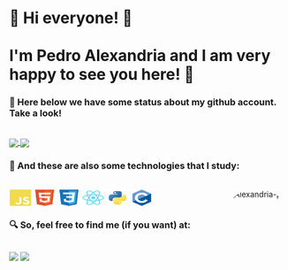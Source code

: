 # 🌟 Hi everyone! 🌟 <br /> <br /> I'm Pedro Alexandria and I am very happy to see you here! 🫶

### 👀 Here below we have some status about my github account. Take a look!

<br />

<a href="https://github-readme-stats.vercel.app/api?username=AlexandriaPedro&count_private=true&show_icons=true&theme=dracula">
  <img align="center" src="https://github-readme-stats.vercel.app/api?username=AlexandriaPedro&count_private=true&show_icons=true&theme=dracula" />
</a>
<a href="https://github-readme-stats.vercel.app/api/top-langs/?username=ALexandriaPedro&layout=compact&theme=dracula">
  <img align="center" src="https://github-readme-stats.vercel.app/api/top-langs/?username=ALexandriaPedro&layout=compact&theme=dracula" />
</a>

### 📖 And these are also some technologies that I study:

<div style="display: inline_block"><br>
  <img align="center" alt="Alexandria-Js" height="30" width="40" src="https://raw.githubusercontent.com/devicons/devicon/master/icons/javascript/javascript-plain.svg">
  <img align="center" alt="Alexandria-HTML" height="30" width="40" src="https://raw.githubusercontent.com/devicons/devicon/master/icons/html5/html5-original.svg">
  <img align="center" alt="Alexandria-CSS" height="30" width="40" src="https://raw.githubusercontent.com/devicons/devicon/master/icons/css3/css3-original.svg">
  <img align="center" alt="Alexandria-React" height="30" width="40" src="https://raw.githubusercontent.com/devicons/devicon/master/icons/react/react-original.svg">
  <img align="center" alt="Alexandria-Python" height="30" width="40" src="https://raw.githubusercontent.com/devicons/devicon/master/icons/python/python-original.svg">
  <img align="center" alt="Alexandria-C" height="30" width="40" src="https://raw.githubusercontent.com/devicons/devicon/1119b9f84c0290e0f0b38982099a2bd027a48bf1/icons/c/c-original.svg">
 
  <img align="right" alt="Alexandria-pic" height="150" style="border-radius:50px;" src="https://cdn.discordapp.com/attachments/929741193481453598/1074851159564628038/download20230201205319.png?width=676&height=676">
</div>

### 🔍 So, feel free to find me (if you want) at:
<br />
<div> 
  <a href = "mailto:alexandriapedroo@gmail.com"><img src="https://img.shields.io/badge/Gmail-D14836?style=for-the-badge&logo=gmail&logoColor=white"></a>
  <a href="https://www.linkedin.com/in/pedro-alexandria-212a8824b" target="_blank"><img src="https://img.shields.io/badge/-LinkedIn-%230077B5?style=for-the-badge&logo=linkedin&logoColor=white" target="_blank"></a>
</div>

